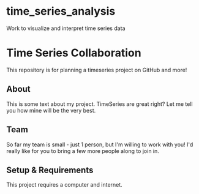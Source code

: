 # time_series_analysis
Work to visualize and interpret time series data

# Time Series Collaboration 

This repository is for planning a timeseries project on GitHub and more!

## About
This is some text about my project.
TimeSeries are great right? Let me tell you how mine will be the very best.

## Team
So far my team is small - just 1 person, but I'm willing to work with you!
I'd really like for you to bring a few more people along to join in.

## Setup & Requirements
This project requires a computer and internet.
